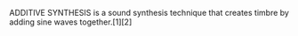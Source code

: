 ADDITIVE SYNTHESIS is a sound synthesis technique that creates timbre by adding sine waves together.[1][2]
